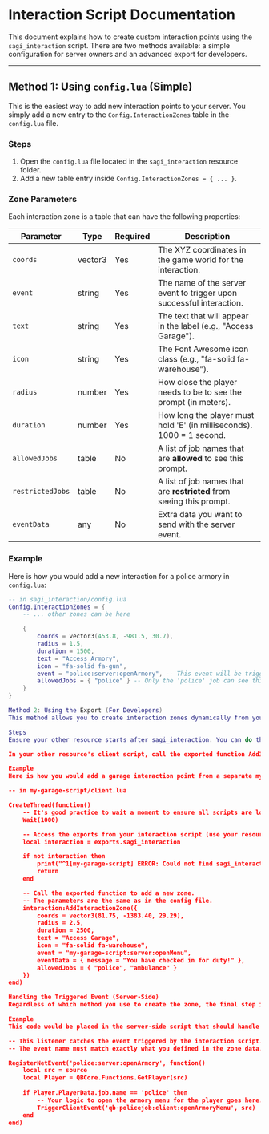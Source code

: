 # Interaction Script Documentation

This document explains how to create custom interaction points using the `sagi_interaction` script. There are two methods available: a simple configuration for server owners and an advanced export for developers.

---

## Method 1: Using `config.lua` (Simple)

This is the easiest way to add new interaction points to your server. You simply add a new entry to the `Config.InteractionZones` table in the `config.lua` file.

### Steps
1.  Open the `config.lua` file located in the `sagi_interaction` resource folder.
2.  Add a new table entry inside `Config.InteractionZones = { ... }`.

### Zone Parameters
Each interaction zone is a table that can have the following properties:

| Parameter        | Type    | Required | Description                                                               |
| ---------------- | ------- | -------- | ------------------------------------------------------------------------- |
| `coords`         | vector3 | Yes      | The XYZ coordinates in the game world for the interaction.                |
| `event`          | string  | Yes      | The name of the server event to trigger upon successful interaction.      |
| `text`           | string  | Yes      | The text that will appear in the label (e.g., "Access Garage").           |
| `icon`           | string  | Yes      | The Font Awesome icon class (e.g., "fa-solid fa-warehouse").              |
| `radius`         | number  | Yes      | How close the player needs to be to see the prompt (in meters).           |
| `duration`       | number  | Yes      | How long the player must hold 'E' (in milliseconds). 1000 = 1 second.     |
| `allowedJobs`    | table   | No       | A list of job names that are **allowed** to see this prompt.              |
| `restrictedJobs` | table   | No       | A list of job names that are **restricted** from seeing this prompt.      |
| `eventData`      | any     | No       | Extra data you want to send with the server event.                        |

### Example
Here is how you would add a new interaction for a police armory in `config.lua`:

```lua
-- in sagi_interaction/config.lua
Config.InteractionZones = {
    -- ... other zones can be here

    {
        coords = vector3(453.8, -981.5, 30.7),
        radius = 1.5,
        duration = 1500,
        text = "Access Armory",
        icon = "fa-solid fa-gun",
        event = "police:server:openArmory", -- This event will be triggered on the server
        allowedJobs = { "police" } -- Only the 'police' job can see this
    }
}

Method 2: Using the Export (For Developers)
This method allows you to create interaction zones dynamically from your other client-side scripts, which is useful for keeping your resources modular.

Steps
Ensure your other resource starts after sagi_interaction. You can do this by adding server_script '@sagi_interaction/server/server.lua' to your other resource's fxmanifest.lua.

In your other resource's client script, call the exported function AddInteractionZone.

Example
Here is how you would add a garage interaction point from a separate my-garage-script/client.lua:

-- in my-garage-script/client.lua

CreateThread(function()
    -- It's good practice to wait a moment to ensure all scripts are loaded.
    Wait(1000)

    -- Access the exports from your interaction script (use your resource folder name).
    local interaction = exports.sagi_interaction 

    if not interaction then
        print("^1[my-garage-script] ERROR: Could not find sagi_interaction exports.")
        return
    end

    -- Call the exported function to add a new zone.
    -- The parameters are the same as in the config file.
    interaction:AddInteractionZone({
        coords = vector3(81.75, -1383.40, 29.29),
        radius = 2.5,
        duration = 2500,
        text = "Access Garage",
        icon = "fa-solid fa-warehouse",
        event = "my-garage-script:server:openMenu",
        eventData = { message = "You have checked in for duty!" },
        allowedJobs = { "police", "ambulance" }
    })
end)

Handling the Triggered Event (Server-Side)
Regardless of which method you use to create the zone, the final step is always the same: you must listen for the event on the server to make the interaction do something.

Example
This code would be placed in the server-side script that should handle the action (e.g., qb-policejob/server.lua or my-garage-script/server.lua).

-- This listener catches the event triggered by the interaction script.
-- The event name must match exactly what you defined in the zone data.

RegisterNetEvent('police:server:openArmory', function()
    local src = source
    local Player = QBCore.Functions.GetPlayer(src)
    
    if Player.PlayerData.job.name == 'police' then
        -- Your logic to open the armory menu for the player goes here.
        TriggerClientEvent('qb-policejob:client:openArmoryMenu', src) 
    end
end)
